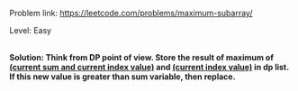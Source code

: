 Problem link: https://leetcode.com/problems/maximum-subarray/

Level: Easy

<br>
<b>Solution: Think from DP point of view. Store the result of maximum of <u>(current sum and current index value)</u> and <u>(current index value)</u> in dp list. 
<br>
If this new value is greater than sum variable, then replace. 
<br>
  
